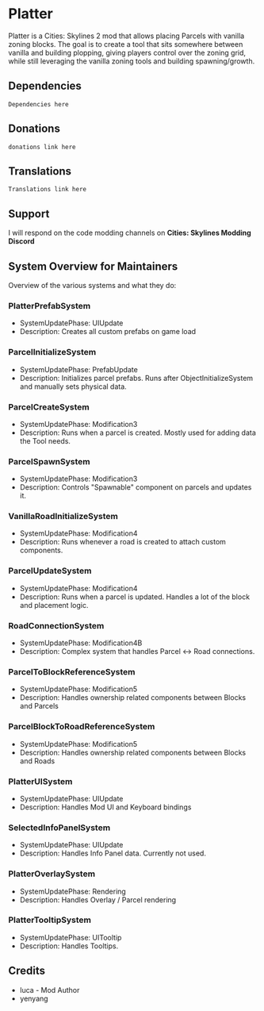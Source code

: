 # Platter
Platter is a Cities: Skylines 2 mod that allows placing Parcels with vanilla zoning blocks. The goal is to create a tool that sits somewhere between vanilla and building plopping, giving players control over the zoning grid,
while still leveraging the vanilla zoning tools and building spawning/growth.

## Dependencies
`Dependencies here`

## Donations
`donations link here`

## Translations
`Translations link here`

## Support
I will respond on the code modding channels on **Cities: Skylines Modding Discord**

## System Overview for Maintainers
Overview of the various systems and what they do:

### PlatterPrefabSystem 
- SystemUpdatePhase: UIUpdate
- Description: Creates all custom prefabs on game load

### ParcelInitializeSystem 
- SystemUpdatePhase: PrefabUpdate
- Description: Initializes parcel prefabs. Runs after ObjectInitializeSystem and manually sets physical data.

### ParcelCreateSystem 
- SystemUpdatePhase: Modification3
- Description: Runs when a parcel is created. Mostly used for adding data the Tool needs.

### ParcelSpawnSystem 
- SystemUpdatePhase: Modification3
- Description: Controls "Spawnable" component on parcels and updates it.

### VanillaRoadInitializeSystem 
- SystemUpdatePhase: Modification4
- Description: Runs whenever a road is created to attach custom components.

### ParcelUpdateSystem 
- SystemUpdatePhase: Modification4
- Description: Runs when a parcel is updated. Handles a lot of the block and placement logic.

### RoadConnectionSystem 
- SystemUpdatePhase: Modification4B
- Description: Complex system that handles Parcel <-> Road connections.

### ParcelToBlockReferenceSystem 
- SystemUpdatePhase: Modification5
- Description: Handles ownership related components between Blocks and Parcels

### ParcelBlockToRoadReferenceSystem 
- SystemUpdatePhase: Modification5
- Description: Handles ownership related components between Blocks and Roads

### PlatterUISystem 
- SystemUpdatePhase: UIUpdate
- Description: Handles Mod UI and Keyboard bindings

### SelectedInfoPanelSystem 
- SystemUpdatePhase: UIUpdate
- Description: Handles Info Panel data. Currently not used.

### PlatterOverlaySystem 
- SystemUpdatePhase: Rendering
- Description: Handles Overlay / Parcel rendering

### PlatterTooltipSystem 
- SystemUpdatePhase: UITooltip
- Description: Handles Tooltips. 


## Credits 
* luca - Mod Author
* yenyang